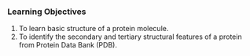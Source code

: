 ### Learning Objectives

1.	To learn basic structure of a protein molecule. 
2.	To identify the secondary and tertiary structural features of a protein from Protein Data Bank (PDB). 
